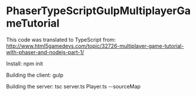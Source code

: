 # PhaserTypeScriptGulpMultiplayerGameTutorial
This code was translated to TypeScript from: http://www.html5gamedevs.com/topic/32726-multiplayer-game-tutorial-with-phaser-and-nodejs-part-1/

Install:
npm init

Building the client:
gulp

Building the server:
tsc server.ts Player.ts --sourceMap
